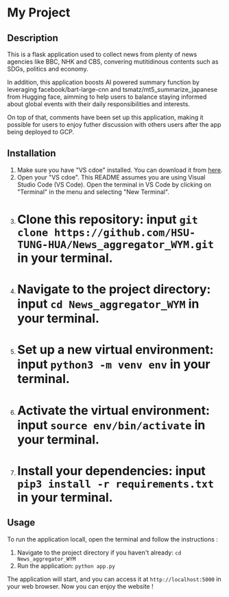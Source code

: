 # My Project

## Description
This is a flask application used to collect news from plenty of news agencies like BBC, NHK and CBS, convering mutitidinous contents such as SDGs, politics and economy.

In addition, this application boosts AI powered summary function by leveraging facebook/bart-large-cnn and tsmatz/mt5_summarize_japanese from Hugging face, aimming to help users to balance staying informed about global events with their daily responsibilities and interests.

On top of that, comments have been set up this application, making it possible for users to enjoy futher discussion with others users after the app being deployed to GCP.

## Installation

1. Make sure you have "VS cdoe" installed. You can download it from [here](https://code.visualstudio.com).
2. Open your "VS cdoe". This README assumes you are using Visual Studio Code (VS Code). Open the terminal in VS Code by clicking on "Terminal" in the menu and selecting "New Terminal".
3. # Clone this repository: input `git clone https://github.com/HSU-TUNG-HUA/News_aggregator_WYM.git` in your terminal.
4. # Navigate to the project directory: input `cd News_aggregator_WYM` in your terminal.
5. # Set up a new virtual environment: input `python3 -m venv env` in your terminal.
6. # Activate the virtual environment: input `source env/bin/activate` in your terminal.
7. # Install your dependencies: input `pip3 install -r requirements.txt` in your terminal.

## Usage
To run the application locall, open the terminal and follow the instructions :

1. Navigate to the project directory if you haven't already: `cd News_aggregator_WYM`
2. Run the application: `python app.py`

The application will start, and you can access it at `http://localhost:5000` in your web browser.
Now you can enjoy the website !
